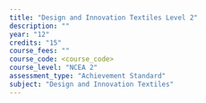 ```yaml
---
title: "Design and Innovation Textiles Level 2"
description: ""
year: "12"
credits: "15"
course_fees: ""
course_code: <course_code>
course_level: "NCEA 2"
assessment_type: "Achievement Standard"
subject: "Design and Innovation Textiles"
---
```

